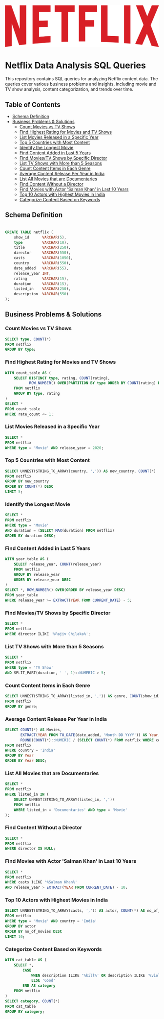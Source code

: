![Netflix](https://github.com/Akmr99/Netflix_SQL_Project/blob/main/Netflix_2015_logo.svg.png?raw=true)

# Netflix Data Analysis SQL Queries

This repository contains SQL queries for analyzing Netflix content data. The queries cover various business problems and insights, including movie and TV show analysis, content categorization, and trends over time.

## Table of Contents
- [Schema Definition](#schema-definition)
- [Business Problems & Solutions](#business-problems--solutions)
  - [Count Movies vs TV Shows](#count-movies-vs-tv-shows)
  - [Find Highest Rating for Movies and TV Shows](#find-highest-rating-for-movies-and-tv-shows)
  - [List Movies Released in a Specific Year](#list-movies-released-in-a-specific-year)
  - [Top 5 Countries with Most Content](#top-5-countries-with-most-content)
  - [Identify the Longest Movie](#identify-the-longest-movie)
  - [Find Content Added in Last 5 Years](#find-content-added-in-last-5-years)
  - [Find Movies/TV Shows by Specific Director](#find-moviestv-shows-by-specific-director)
  - [List TV Shows with More than 5 Seasons](#list-tv-shows-with-more-than-5-seasons)
  - [Count Content Items in Each Genre](#count-content-items-in-each-genre)
  - [Average Content Release Per Year in India](#average-content-release-per-year-in-india)
  - [List All Movies that are Documentaries](#list-all-movies-that-are-documentaries)
  - [Find Content Without a Director](#find-content-without-a-director)
  - [Find Movies with Actor 'Salman Khan' in Last 10 Years](#find-movies-with-actor-salman-khan-in-last-10-years)
  - [Top 10 Actors with Highest Movies in India](#top-10-actors-with-highest-movies-in-india)
  - [Categorize Content Based on Keywords](#categorize-content-based-on-keywords)

## Schema Definition
```sql

CREATE TABLE netflix (
    show_id      VARCHAR(5),
    type         VARCHAR(10),
    title        VARCHAR(250),
    director     VARCHAR(550),
    casts        VARCHAR(1050),
    country      VARCHAR(550),
    date_added   VARCHAR(55),
    release_year INT,
    rating       VARCHAR(15),
    duration     VARCHAR(15),
    listed_in    VARCHAR(250),
    description  VARCHAR(550)
);
```

## Business Problems & Solutions

### Count Movies vs TV Shows
```sql
SELECT type, COUNT(*)
FROM netflix
GROUP BY type;
```

### Find Highest Rating for Movies and TV Shows
```sql
WITH count_table AS (
    SELECT DISTINCT type, rating, COUNT(rating), 
           ROW_NUMBER() OVER(PARTITION BY type ORDER BY COUNT(rating) DESC) AS rate_count
    FROM netflix
    GROUP BY type, rating
)
SELECT *
FROM count_table 
WHERE rate_count <= 1;
```

### List Movies Released in a Specific Year
```sql
SELECT *
FROM netflix
WHERE type = 'Movie' AND release_year = 2020;
```

### Top 5 Countries with Most Content
```sql
SELECT UNNEST(STRING_TO_ARRAY(country, ',')) AS new_country, COUNT(*)
FROM netflix
GROUP BY new_country
ORDER BY COUNT(*) DESC
LIMIT 5;
```

### Identify the Longest Movie
```sql
SELECT *
FROM netflix
WHERE type = 'Movie' 
AND duration = (SELECT MAX(duration) FROM netflix)
ORDER BY duration DESC;
```

### Find Content Added in Last 5 Years
```sql
WITH year_table AS (
    SELECT release_year, COUNT(release_year)
    FROM netflix
    GROUP BY release_year
    ORDER BY release_year DESC
)
SELECT *, ROW_NUMBER() OVER(ORDER BY release_year DESC)
FROM year_table
WHERE release_year >= EXTRACT(YEAR FROM CURRENT_DATE) - 5;
```

### Find Movies/TV Shows by Specific Director
```sql
SELECT *
FROM netflix
WHERE director ILIKE '%Rajiv Chilaka%';
```

### List TV Shows with More than 5 Seasons
```sql
SELECT *
FROM netflix
WHERE type = 'TV Show'  
AND SPLIT_PART(duration, ' ', 1)::NUMERIC > 5;
```

### Count Content Items in Each Genre
```sql
SELECT UNNEST(STRING_TO_ARRAY(listed_in, ',')) AS genre, COUNT(show_id) AS total_content
FROM netflix
GROUP BY genre;
```

### Average Content Release Per Year in India
```sql
SELECT COUNT(*) AS Movies, 
       EXTRACT(YEAR FROM TO_DATE(date_added, 'Month DD YYYY')) AS Year, 
       ROUND(COUNT(*)::NUMERIC / (SELECT COUNT(*) FROM netflix WHERE country = 'India') * 100::NUMERIC) AS avg
FROM netflix
WHERE country = 'India'
GROUP BY Year
ORDER BY Year DESC;
```

### List All Movies that are Documentaries
```sql
SELECT *
FROM netflix
WHERE listed_in IN (
    SELECT UNNEST(STRING_TO_ARRAY(listed_in, ','))
    FROM netflix
    WHERE listed_in = 'Documentaries' AND type = 'Movie'
);
```

### Find Content Without a Director
```sql
SELECT *
FROM netflix
WHERE director IS NULL;
```

### Find Movies with Actor 'Salman Khan' in Last 10 Years
```sql
SELECT *
FROM netflix
WHERE casts ILIKE '%Salman Khan%'
AND release_year > EXTRACT(YEAR FROM CURRENT_DATE) - 10;
```

### Top 10 Actors with Highest Movies in India
```sql
SELECT UNNEST(STRING_TO_ARRAY(casts, ',')) AS actor, COUNT(*) AS no_of_movies
FROM netflix 
WHERE type = 'Movie' AND country = 'India'
GROUP BY actor
ORDER BY no_of_movies DESC
LIMIT 10;
```

### Categorize Content Based on Keywords
```sql
WITH cat_table AS (
    SELECT *,
        CASE
            WHEN description ILIKE '%kill%' OR description ILIKE '%violence%' THEN 'Bad'
            ELSE 'Good'
        END AS category
    FROM netflix
)
SELECT category, COUNT(*)
FROM cat_table
GROUP BY category;
```

